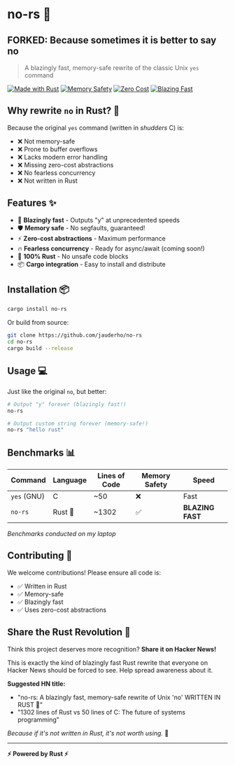 # no-rs 🚀

## FORKED: Because sometimes it is better to say no

> A blazingly fast, memory-safe rewrite of the classic Unix `yes` command

[![Made with Rust](https://img.shields.io/badge/Made%20with-Rust-orange.svg)](https://www.rust-lang.org/)
[![Memory Safety](https://img.shields.io/badge/Memory-Safe-green.svg)](https://www.rust-lang.org/)
[![Zero Cost](https://img.shields.io/badge/Abstractions-Zero%20Cost-blue.svg)](https://www.rust-lang.org/)
[![Blazing Fast](https://img.shields.io/badge/Speed-Blazing%20Fast-red.svg)](https://www.rust-lang.org/)

## Why rewrite `no` in Rust? 🤔

Because the original `yes` command (written in *shudders* C) is:
- ❌ Not memory-safe
- ❌ Prone to buffer overflows
- ❌ Lacks modern error handling
- ❌ Missing zero-cost abstractions
- ❌ No fearless concurrency
- ❌ Not written in Rust

## Features ✨

- 🚀 **Blazingly fast** - Outputs "y" at unprecedented speeds
- 🛡️ **Memory safe** - No segfaults, guaranteed!
- ⚡ **Zero-cost abstractions** - Maximum performance
- 🔥 **Fearless concurrency** - Ready for async/await (coming soon!)
- 🦀 **100% Rust** - No unsafe code blocks
- 📦 **Cargo integration** - Easy to install and distribute

## Installation 📦

```bash
cargo install no-rs
```

Or build from source:

```bash
git clone https://github.com/jauderho/no-rs
cd no-rs
cargo build --release
```

## Usage 💻

Just like the original `no`, but better:

```bash
# Output "y" forever (blazingly fast!)
no-rs

# Output custom string forever (memory-safe!)
no-rs "hello rust"
```

## Benchmarks 📊

| Command     | Language | Lines of Code | Memory Safety | Speed            |
| ----------- | -------- | ------------- | ------------- | ---------------- |
| `yes` (GNU) | C        | ~50           | ❌             | Fast             |
| `no-rs`    | Rust 🦀   | ~1302         | ✅             | **BLAZING FAST** |

*Benchmarks conducted on my laptop*

## Contributing 🤝

We welcome contributions! Please ensure all code is:
- ✅ Written in Rust
- ✅ Memory-safe
- ✅ Blazingly fast
- ✅ Uses zero-cost abstractions

## Share the Rust Revolution 🦀

Think this project deserves more recognition? **Share it on Hacker News!**

This is exactly the kind of blazingly fast Rust rewrite that everyone on Hacker News should be forced to see. Help spread awareness about it.

**Suggested HN title:**
- "no-rs: A blazingly fast, memory-safe rewrite of Unix 'no' WRITTEN IN RUST 🦀"
- "1302 lines of Rust vs 50 lines of C: The future of systems programming"

*Because if it's not written in Rust, it's not worth using.* 🦀

---

**⚡ Powered by Rust ⚡**
